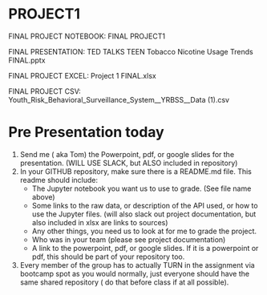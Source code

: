 # PROJECT1

FINAL PROJECT NOTEBOOK:  FINAL PROJECT1

FINAL PRESENTATION: TED TALKS TEEN Tobacco Nicotine Usage Trends FINAL.pptx

FINAL PROJECT EXCEL:  Project 1 FINAL.xlsx

FINAL PROJECT CSV:  Youth_Risk_Behavioral_Surveillance_System__YRBSS__Data (1).csv

# Pre Presentation today

1. Send me ( aka Tom) the Powerpoint, pdf, or google slides for the presentation.  (WILL USE SLACK, but ALSO included in repository)
2. In your GITHUB repository, make sure there is a README.md file.  This readme should include:
	* The Jupyter notebook you want us to use to grade.  (See file name above)
	* Some links to the raw data, or description of the API used, or how to use the Jupyter files.  (will also slack out project documentation, but also included in xlsx are links to sources)
	* Any other things, you need us to look at for me to grade the project.
	* Who was in your team  (please see project documentation) 
	* A link to the powerpoint, pdf, or google slides.  If it is a powerpoint or pdf, this should be part of your repository too.
3.	 Every member of the group has to actually TURN in the assignment via bootcamp spot as you would normally, just everyone should have the same shared repository ( do that before class if at all possible).   
